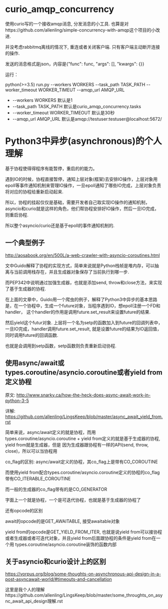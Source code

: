 # curio_amqp_concurrency

使用curio写的一个接收amqp消息, 分发消息的小工具. 也算是对https://github.com/allenling/simple-concurrency-with-amqp这个项目的小改进.

并没考虑rabbitmq离线的情况下, 重连或者关闭客户端. 只有客户端主动断开连接的操作.

发送的消息格式是json，内容是{"func": func, "args": [], "kwargs": {}}

运行：

python(>=3.5) run.py --workers WORKERS --task_path TASK_PATH --worker_timeout WORKER_TIMEUT --amqp_url AMQP_URL

* --workers WORKERS
  默认是1
* --task_path TASK_PATH
  默认是curio_amqp_concurrency.tasks
* --worker_timeout WORKER_TIMEOUT
  默认是30秒
* --amqp_url
  AMQP_URL   默认是amqp://testuser:testuser@localhost:5672/


# Python3中异步(asynchronous)的个人理解

基于协程使得得程序有能暂停，重启的的能力。

遇到IO的时候，协程直接暂停，通知上层对象(框架)去安排IO操作，上层对象用epoll等事件通知机制来管理IO操作，一旦epoll通知了哪些IO完成，上层对象负责将对应的协程给重新启动起来.

所以，协程的挂起仅仅是基础，需要开发者自己取实现IO操作的通知机制，asyncio和curio就是这样的角色，他们帮协程安排好IO操作，然后一旦IO完成，则重启协程.

所以整个asyncio/curio还是基于epoll的事件通知机制的.

## 一个典型例子

http://aosabook.org/en/500L/a-web-crawler-with-asyncio-coroutines.html

文中Guido解释了协程的实现方式，简单来说就是Python栈帧是堆内存，可以抽离与当前调用栈存在，并且生成器对象保存了当前执行到哪一步.

而PEP342中说明通过加强生成器，也就是添加send, throw和close方法，来实现了基于生成器的协程. 

在上面的文章中，Guido用一个爬虫的例子，解释了Python3中异步的基本思路是，在一个协程中，生成一个future对象，当程序遇到IO，想epoll注册一个FD和handler， 这个handler的作用是调用future.set_result来设置future的结果.

然后yield这个futur对象. 上层将一个名为setp的函数加入到future的回调列表中，一旦IO完成，handler调用future.set_result, 就是设置future的结果为IO返回值，同时调用future的回调函数.

也就是会调用到setp函数，setp函数则负责重新启动协程.


## 使用async/await或types.coroutine/asyncio.coroutine或者yield from定义协程

原文: http://www.snarky.ca/how-the-heck-does-async-await-work-in-python-3-5

详解: https://github.com/allenling/LingsKeep/blob/master/async_await_yield_from.rst

简单来说，async/await定义的就是协程，而用types.coroutine/asyncio.coroutine + yield from定义的就是基于生成器的协程, yield from就是生成器，但是
因为生成器跟协程有一样的API(send, throw, close)，所以可以当协程用

co_flag的区别: async/await定义的协程，其co_flag上是带有CO_COROUTINE

而使用yield from配合types.coroutine/asyncio.coroutine定义的协程的co_flag带有CO_ITERABLE_COROUTINE

而一般的生成器的co_flag带有的是CO_GENERATOR

字面上一个就是协程，一个是可迭代协程，也就是基于生成器的协程了

还有opcode的区别

await的opcode的是GET_AWAITABLE, 接受awaitable对象

yield from的opcode是GET_YIELD_FROM_ITER, 也就是说yield from可以接协程或者生成器或者可迭代对象，并且yield from后面跟协程的条件是yield from在一个用
types.coroutine/asyncio.coroutine装饰的函数内部



## 关于asyncio和curio设计上的区别

https://vorpus.org/blog/some-thoughts-on-asynchronous-api-design-in-a-post-asyncawait-world/#timeouts-and-cancellation

这里是我个人的理解https://github.com/allenling/LingsKeep/blob/master/some_throughts_on_async_await_api_design理解.rst


